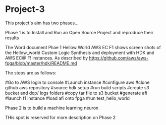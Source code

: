 # Project-3

This project's aim has two phases...

Phase 1 is to Install and Run an Open Source Project and reproduce their results

The Word document Phae 1 Hellow World AWS EC F1 shows screen shots of the Hellow_world Custom Logic
Synthesis and deployment with HDK and AWS EC@ F! instances.  As described by https://github.com/aws/aws-fpga/blob/master/hdk/README.md

The steps are as follows:

#Go to AWS login to console
#Launch instance 
#configure aws
#clone github aws repository
#source hdk setup
#run build scripts 
#create s3 bucket and dcp/ logs folders
#copy tar file to s3 bucket
#generate afi
#launch f1 instance
#load afi onto fpga
#run test_hello_world


Phase 2 is to build a machine learning neuron.

THis spot is reserved for more description on Phase 2

